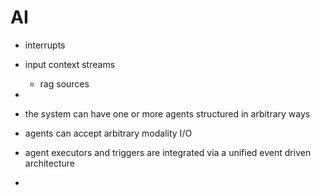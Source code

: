 # AI

- interrupts
- input context streams
  - rag sources
-


- the system can have one or more agents structured in arbitrary ways
- agents can accept arbitrary modality I/O
- agent executors and triggers are integrated via a unified event driven architecture
- 